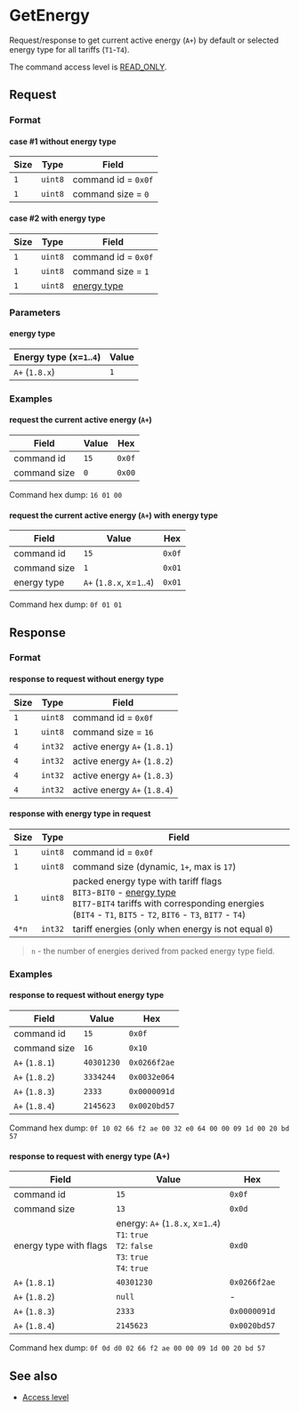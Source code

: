 # GetEnergy

Request/response to get current active energy (`A+`) by default or selected energy type for all tariffs (`T1`-`T4`).

The command access level is [READ_ONLY](../basics.md#command-access-level).


## Request

### Format

#### case #1 without energy type

| Size | Type    | Field               |
| ---- | ------- | ------------------- |
| `1`  | `uint8` | command id = `0x0f` |
| `1`  | `uint8` | command size = `0`  |

#### case #2 with energy type

| Size | Type    | Field                       |
| ---- | ------- | --------------------------- |
| `1`  | `uint8` | command id = `0x0f`         |
| `1`  | `uint8` | command size = `1`          |
| `1`  | `uint8` | [energy type](#energy-type) |

### Parameters

#### energy type

| Energy type (x=`1`..`4`) | Value |
| ------------------------ | ----- |
| `A+` (`1.8.x`)           | `1`   |

### Examples

#### request the current active energy (`A+`)

| Field        | Value | Hex    |
| ------------ | ----- | ------ |
| command id   | `15`  | `0x0f` |
| command size | `0`   | `0x00` |

Command hex dump: `16 01 00`

#### request the current active energy (`A+`) with energy type

| Field        | Value                      | Hex    |
| ------------ | -------------------------- | ------ |
| command id   | `15`                       | `0x0f` |
| command size | `1`                        | `0x01` |
| energy type  | `A+` (`1.8.x`, x=`1`..`4`) | `0x01` |

Command hex dump: `0f 01 01`


## Response

### Format

#### response to request without energy type

| Size | Type    | Field                        |
| ---- | ------- | ---------------------------- |
| `1`  | `uint8` | command id = `0x0f`          |
| `1`  | `uint8` | command size = `16`          |
| `4`  | `int32` | active energy `A+` (`1.8.1`) |
| `4`  | `int32` | active energy `A+` (`1.8.2`) |
| `4`  | `int32` | active energy `A+` (`1.8.3`) |
| `4`  | `int32` | active energy `A+` (`1.8.4`) |

#### response with energy type in request

| Size  | Type    | Field                                                                                                                                                                                                     |
| ----- | ------- | --------------------------------------------------------------------------------------------------------------------------------------------------------------------------------------------------------- |
| `1`   | `uint8` | command id = `0x0f`                                                                                                                                                                                       |
| `1`   | `uint8` | command size (dynamic, `1+`, max is `17`)                                                                                                                                                                 |
| `1`   | `uint8` | packed energy type with tariff flags<br/> `BIT3`-`BIT0` - [energy type](#energy-type)<br/> `BIT7`-`BIT4` tariffs with corresponding energies (`BIT4` - `T1`, `BIT5` - `T2`, `BIT6` - `T3`, `BIT7` - `T4`) |
| `4*n` | `int32` | tariff energies (only when energy is not equal `0`)                                                                                                                                                       |

> `n` - the number of energies derived from packed energy type field.

### Examples

#### response to request without energy type

| Field          | Value      | Hex          |
| -------------- | ---------- | ------------ |
| command id     | `15`       | `0x0f`       |
| command size   | `16`       | `0x10`       |
| `A+` (`1.8.1`) | `40301230` | `0x0266f2ae` |
| `A+` (`1.8.2`) | `3334244`  | `0x0032e064` |
| `A+` (`1.8.3`) | `2333`     | `0x0000091d` |
| `A+` (`1.8.4`) | `2145623`  | `0x0020bd57` |

Command hex dump: `0f 10 02 66 f2 ae 00 32 e0 64 00 00 09 1d 00 20 bd 57`

#### response to request with energy type (A+)

| Field                  | Value                                                                                               | Hex          |
| ---------------------- | --------------------------------------------------------------------------------------------------- | ------------ |
| command id             | `15`                                                                                                | `0x0f`       |
| command size           | `13`                                                                                                | `0x0d`       |
| energy type with flags | energy: `A+` (`1.8.x`, x=`1`..`4`)<br>`T1`: `true`<br>`T2`: `false`<br>`T3`: `true`<br>`T4`: `true` | `0xd0`       |
| `A+` (`1.8.1`)         | `40301230`                                                                                          | `0x0266f2ae` |
| `A+` (`1.8.2`)         | `null`                                                                                              | -            |
| `A+` (`1.8.3`)         | `2333`                                                                                              | `0x0000091d` |
| `A+` (`1.8.4`)         | `2145623`                                                                                           | `0x0020bd57` |

Command hex dump: `0f 0d d0 02 66 f2 ae 00 00 09 1d 00 20 bd 57`


## See also

* [Access level](../basics.md#command-access-level)

